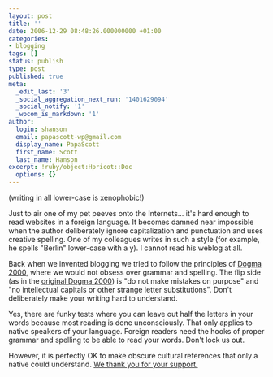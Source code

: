```yaml
---
layout: post
title: ''
date: 2006-12-29 08:48:26.000000000 +01:00
categories:
- blogging
tags: []
status: publish
type: post
published: true
meta:
  _edit_last: '3'
  _social_aggregation_next_run: '1401629094'
  _social_notify: '1'
  _wpcom_is_markdown: '1'
author:
  login: shanson
  email: papascott-wp@gmail.com
  display_name: PapaScott
  first_name: Scott
  last_name: Hanson
excerpt: !ruby/object:Hpricot::Doc
  options: {}
---
```

<p>(writing in all lower-case is xenophobic!)</p>
<p>Just to air one of my pet peeves onto the Internets... it's hard enough to read websites in a foreign language. It becomes damned near impossible when the author deliberately ignore capitalization and punctuation and uses creative spelling. One of my colleagues writes in such a style (for example, he spells "Berlin" lower-case with a y). I cannot read his weblog at all.</p>
<p>Back when we invented blogging we tried to follow the principles of <a href="http://www.sexyjazz.de/world/d2k/">Dogma 2000</a>, where we would not obsess over grammar and spelling. The flip side (as in the <a href="http://web.archive.org/web/20001202025800/netdyslexia.editthispage.com/dogma2000">original Dogma 2000</a>) is "do not make mistakes on purpose" and "no intellectual capitals or other strange letter substitutions". Don't deliberately make your writing hard to understand.</p>
<p>Yes, there are funky tests where you can leave out half the letters in your words because most reading is done unconsciously. That only applies to native speakers of your language. Foreign readers need the hooks of proper grammar and spelling to be able to read your words. Don't lock us out.</p>
<p>However, it is perfectly OK to make obscure cultural references that only a native could understand. <a href="http://www.tvacres.com/admascots_bartles.htm">We thank you for your support.</a></p>
